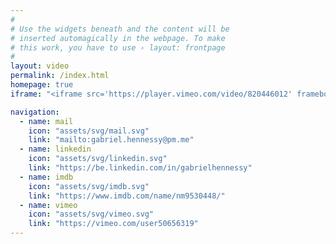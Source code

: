 ```yaml
---
#
# Use the widgets beneath and the content will be
# inserted automagically in the webpage. To make
# this work, you have to use › layout: frontpage
#
layout: video
permalink: /index.html
homepage: true
iframe: "<iframe src='https://player.vimeo.com/video/820446012' frameborder='0' allowfullscreen></iframe>"

navigation:
  - name: mail
    icon: "assets/svg/mail.svg"
    link: "mailto:gabriel.hennessy@pm.me"
  - name: linkedin
    icon: "assets/svg/linkedin.svg"
    link: "https://be.linkedin.com/in/gabrielhennessy"
  - name: imdb
    icon: "assets/svg/imdb.svg"
    link: "https://www.imdb.com/name/nm9530448/"
  - name: vimeo
    icon: "assets/svg/vimeo.svg"
    link: "https://vimeo.com/user50656319"
---
```


